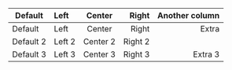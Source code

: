 | Default  |  Left    | Center   | Right    | Another column
|----------|:---------|:--------:|---------:|---------:|
| Default     |    Left   | Center      | Right       |  Extra    |
| Default 2      |    Left 2   |  Center 2      |  Right 2    |
| Default 3   |    Left 3  | Center 3     | Right 3      |  Extra  3  |
